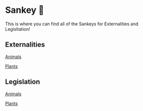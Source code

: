 Sankey 📔
=========

This is where you can find all of the Sankeys for Externalities and Legisltation!

## Externalities

[Animals](https://nhpho.github.io/nhpho/AExt.html)

[Plants](https://nhpho.github.io/nhpho/PExt.html)

## Legislation

[Animals](https://nhpho.github.io/nhpho/ALG.html)

[Plants](https://nhpho.github.io/nhpho/PLG.html)

